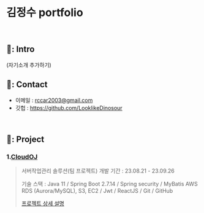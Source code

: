 # 김정수 portfolio

</br>

## 📌: Intro
(자기소개 추가하기)

## 📌: Contact
- 이메일 : rccar2003@gmail.com
- 깃헙 : https://github.com/LooklikeDinosour

</br>

## 📌: Project

### 1.[CloudOJ](https://github.com/LooklikeDinosour/OJFinalProject)
>서버작업관리 솔루션(팀 프로젝트)
>개발 기간 : 23.08.21 - 23.09.26
>
>기술 스택 : 
>Java 11 / Spring Boot 2.7.14 / Spring security / MyBatis
>AWS RDS (Aurora/MySQL), S3, EC2 / Jwt / ReactJS / Git / GitHub
> 
> [프로젝트 상세 설명](https://github.com/LooklikeDinosour/OJFinalProject)
